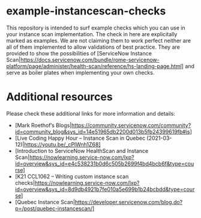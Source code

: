 # example-instancescan-checks

This repository is intended to surf example checks which you can use in your instance scan implementation. The check in here are explicitally marked as examples. We are not claiming them to work perfect neither are all of them implemented to allow validations of best practice. They are provided to show the possibilities of [ServiceNow Instance Scan|https://docs.servicenow.com/bundle/rome-servicenow-platform/page/administer/health-scan/reference/hs-landing-page.html] and serve as boiler plates when implementing your own checks.

# Additional resources

Please check these additional links for more information and details:

- [Mark Roethof’s Blogs|https://community.servicenow.com/community?id=community_blog&sys_id=14e51965db2200d013b5fb24399619fb#is]
- [Live Coding Happy Hour – Instance Scan in Quebec (2021-03-12)|https://youtu.be/_cPlWnh1Z68]
- [Introduction to ServiceNow HealthScan and Instance Scan|https://nowlearning.service-now.com/lxp?id=overview&sys_id=e4c538231b0d6c505b2699f4bd4bcb6f&type=course]
- [K21 CCL1062 – Writing custom instance scan checks|https://nowlearning.service-now.com/lxp?id=overview&sys_id=8d9db4921b7fe010a5e699b1b24bcbdd&type=course]
- [Quebec Instance Scan|https://developer.servicenow.com/blog.do?p=/post/quebec-instancescan/]





